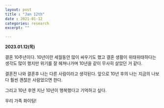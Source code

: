 ```yaml
---
layout: post
title : "Jan 12th"
date : 2021-01-12
categories: research
excerpt: ""

---
```



**2023.01.12(목)**  



결혼 10주년이다. 10년이란 세월동안 많이 싸우기도 했고 결혼 생활이 위태위태하다는 생각도 많이 했지만 위기를 잘 헤쳐나가며 10년을 같이 무사히 살았던 거 같다. 

결혼전 나와 결혼후 나는 다른 사람이라고 생각된다. 앞으로 10년 후의 나는 지금의 나보다 훨씬 괜찮은 사람었으면 한다. 

그리고 10년 후엔 지난 10년이 행복했다고 기억하고 싶다. 

우리 가족 화이팅! 

